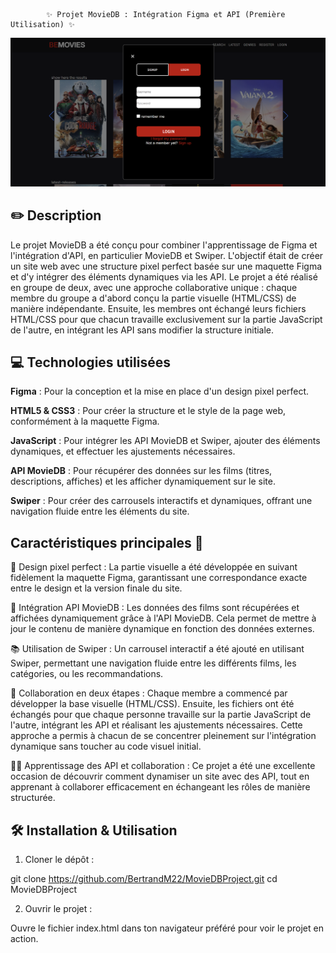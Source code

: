             ✨ Projet MovieDB : Intégration Figma et API (Première Utilisation) ✨




 ![preview](assets/preview.png)


## ✏️ Description
Le projet MovieDB a été conçu pour combiner l'apprentissage de Figma et l'intégration d'API, en particulier MovieDB et Swiper. L'objectif était de créer un site web avec une structure pixel perfect basée sur une maquette Figma et d'y intégrer des éléments dynamiques via les API. Le projet a été réalisé en groupe de deux, avec une approche collaborative unique : chaque membre du groupe a d'abord conçu la partie visuelle (HTML/CSS) de manière indépendante. Ensuite, les membres ont échangé leurs fichiers HTML/CSS pour que chacun travaille exclusivement sur la partie JavaScript de l'autre, en intégrant les API sans modifier la structure initiale.

## 💻 Technologies utilisées
**Figma** : Pour la conception et la mise en place d'un design pixel perfect.

**HTML5 & CSS3** : Pour créer la structure et le style de la page web, conformément à la maquette Figma.

**JavaScript** : Pour intégrer les API MovieDB et Swiper, ajouter des éléments dynamiques, et effectuer les ajustements nécessaires.

**API MovieDB** : Pour récupérer des données sur les films (titres, descriptions, affiches) et les afficher dynamiquement sur le site.

**Swiper** : Pour créer des carrousels interactifs et dynamiques, offrant une navigation fluide entre les éléments du site.

## Caractéristiques principales 🚀

🎯 Design pixel perfect :
La partie visuelle a été développée en suivant fidèlement la maquette Figma, garantissant une correspondance exacte entre le design et la version finale du site.

🎨 Intégration API MovieDB :
Les données des films sont récupérées et affichées dynamiquement grâce à l'API MovieDB. Cela permet de mettre à jour le contenu de manière dynamique en fonction des données externes.

📚 Utilisation de Swiper :
Un carrousel interactif a été ajouté en utilisant Swiper, permettant une navigation fluide entre les différents films, les catégories, ou les recommandations.

🔄 Collaboration en deux étapes :
Chaque membre a commencé par développer la base visuelle (HTML/CSS). Ensuite, les fichiers ont été échangés pour que chaque personne travaille sur la partie JavaScript de l'autre, intégrant les API et réalisant les ajustements nécessaires. Cette approche a permis à chacun de se concentrer pleinement sur l'intégration dynamique sans toucher au code visuel initial.

🧑‍🏫 Apprentissage des API et collaboration :
Ce projet a été une excellente occasion de découvrir comment dynamiser un site avec des API, tout en apprenant à collaborer efficacement en échangeant les rôles de manière structurée.

## 🛠️ Installation & Utilisation

1. Cloner le dépôt :

git clone https://github.com/BertrandM22/MovieDBProject.git
cd MovieDBProject

2. Ouvrir le projet :

Ouvre le fichier index.html dans ton navigateur préféré pour voir le projet en action.

